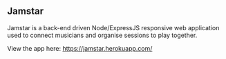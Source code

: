 ## Jamstar

Jamstar is a back-end driven Node/ExpressJS responsive web application used to connect musicians and organise sessions to play together.

View the app here: https://jamstar.herokuapp.com/
